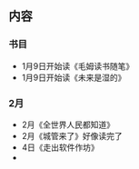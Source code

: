 ##  内容

###  书目
+ 1月9日开始读《毛姆读书随笔》
+ 1月9日开始读《未来是湿的》

###  2月
+ 2月《全世界人民都知道》
+ 2月《城管来了》好像读完了
+ 4日《走出软件作坊》
+ 